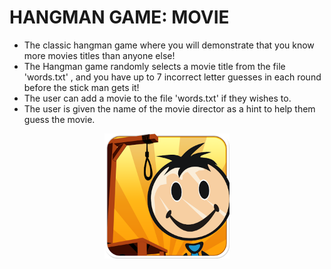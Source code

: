 # HANGMAN GAME: MOVIE

* The classic hangman game where you will demonstrate that you know more movies titles than anyone else!
* The Hangman game randomly selects a movie title from the file 'words.txt' , and you have up to 7 incorrect letter guesses in each round before the stick man gets it!
* The user can add a movie to the file 'words.txt' if they wishes to.
* The user is given the name of the movie director as a hint to help them guess the movie.

<p align="center">
  <img width="200" height="200" src="https://github.com/Rohinik7/263994_MiniProject/blob/main/logo.png?raw=true">
</p>





